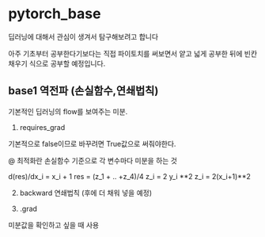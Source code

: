 # pytorch_base

딥러닝에 대해서 관심이 생겨서 탐구해보려고 합니다

아주 기초부터 공부한다기보다는 직접 파이토치를 써보면서 얕고 넓게 공부한 뒤에
빈칸 채우기 식으로 공부할 예정입니다.

## base1 역전파 (손실함수,연쇄법칙)

기본적인 딥러닝의 flow를 보여주는 미분.

1) requires_grad

기본적으로 false이므로 바꾸려면 True값으로 써줘야한다.

@ 최적화란 손실함수 기준으로 각 변수마다 미분을 하는 것

d(res)/dx_i = x_i + 1
res = (z_1 + .. +z_4)/4
z_i = 2 y_i **2
z_i = 2(x_i+1)**2

2) backward 
연쇄법칙 (후에 더 채워 넣을 예정)

3) .grad

미분값을 확인하고 싶을 때 사용

